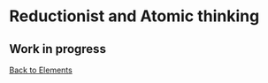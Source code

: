 # Reductionist and Atomic thinking

## Work in progress

[Back to Elements](README.md#reductionist-atomic-thinking)
